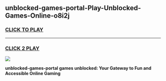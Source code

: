 
## unblocked-games-portal-Play-Unblocked-Games-Online-o8i2j
<h3>
<a href="https://premium76.site?title=unblocked-games-portal&ref=25A">CLICK TO PLAY</a></h3>
<hr>

<h3>
<a href="https://premium76.site?title=unblocked-games-portal&ref=25A">CLICK 2 PLAY</a>
  
</h3>

<a href="https://premium76.site?title=unblocked-games-portal&ref=25A"><img src="https://clearcache.store/games.png"></a>


**unblocked-games-portal games unblocked: Your Gateway to Fun and Accessible Online Gaming**
